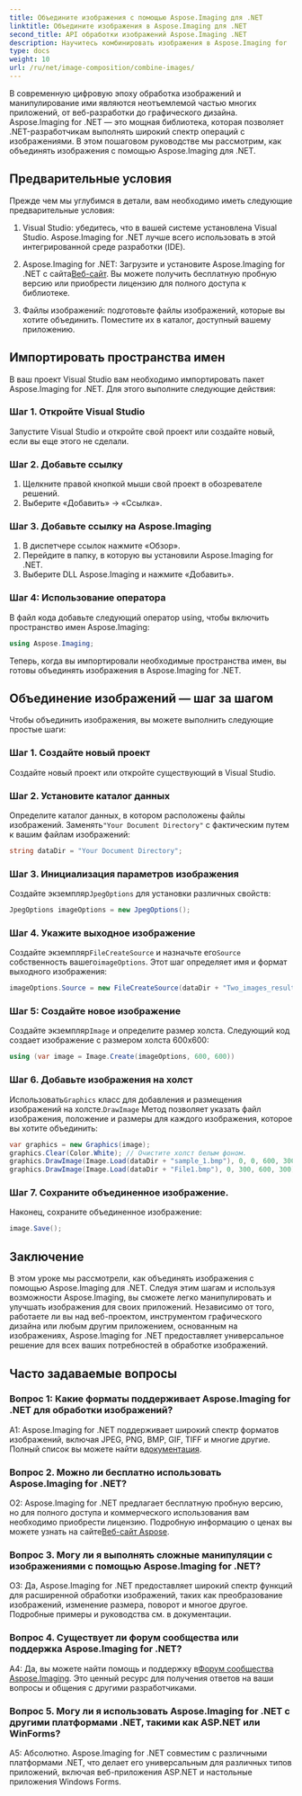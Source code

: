 ```yaml
---
title: Объедините изображения с помощью Aspose.Imaging для .NET
linktitle: Объедините изображения в Aspose.Imaging для .NET
second_title: API обработки изображений Aspose.Imaging .NET
description: Научитесь комбинировать изображения в Aspose.Imaging for .NET. Пошаговое руководство по мощной обработке изображений.
type: docs
weight: 10
url: /ru/net/image-composition/combine-images/
---
```

В современную цифровую эпоху обработка изображений и манипулирование ими являются неотъемлемой частью многих приложений, от веб-разработки до графического дизайна. Aspose.Imaging for .NET — это мощная библиотека, которая позволяет .NET-разработчикам выполнять широкий спектр операций с изображениями. В этом пошаговом руководстве мы рассмотрим, как объединять изображения с помощью Aspose.Imaging для .NET. 

## Предварительные условия

Прежде чем мы углубимся в детали, вам необходимо иметь следующие предварительные условия:

1. Visual Studio: убедитесь, что в вашей системе установлена Visual Studio. Aspose.Imaging for .NET лучше всего использовать в этой интегрированной среде разработки (IDE).

2.  Aspose.Imaging for .NET: Загрузите и установите Aspose.Imaging for .NET с сайта[Веб-сайт](https://releases.aspose.com/imaging/net/). Вы можете получить бесплатную пробную версию или приобрести лицензию для полного доступа к библиотеке.

3. Файлы изображений: подготовьте файлы изображений, которые вы хотите объединить. Поместите их в каталог, доступный вашему приложению.

## Импортировать пространства имен

В ваш проект Visual Studio вам необходимо импортировать пакет Aspose.Imaging for .NET. Для этого выполните следующие действия:

### Шаг 1. Откройте Visual Studio

Запустите Visual Studio и откройте свой проект или создайте новый, если вы еще этого не сделали.

### Шаг 2. Добавьте ссылку

1. Щелкните правой кнопкой мыши свой проект в обозревателе решений.
2. Выберите «Добавить» -> «Ссылка».

### Шаг 3. Добавьте ссылку на Aspose.Imaging

1. В диспетчере ссылок нажмите «Обзор».
2. Перейдите в папку, в которую вы установили Aspose.Imaging for .NET.
3. Выберите DLL Aspose.Imaging и нажмите «Добавить».

### Шаг 4: Использование оператора

В файл кода добавьте следующий оператор using, чтобы включить пространство имен Aspose.Imaging:

```csharp
using Aspose.Imaging;
```

Теперь, когда вы импортировали необходимые пространства имен, вы готовы объединять изображения в Aspose.Imaging for .NET.

## Объединение изображений — шаг за шагом

Чтобы объединить изображения, вы можете выполнить следующие простые шаги:

### Шаг 1. Создайте новый проект

Создайте новый проект или откройте существующий в Visual Studio.

### Шаг 2. Установите каталог данных

 Определите каталог данных, в котором расположены файлы изображений. Заменять`"Your Document Directory"` с фактическим путем к вашим файлам изображений:

```csharp
string dataDir = "Your Document Directory";
```

### Шаг 3. Инициализация параметров изображения

 Создайте экземпляр`JpegOptions` для установки различных свойств:

```csharp
JpegOptions imageOptions = new JpegOptions();
```

### Шаг 4. Укажите выходное изображение

 Создайте экземпляр`FileCreateSource` и назначьте его`Source` собственность вашего`imageOptions`. Этот шаг определяет имя и формат выходного изображения:

```csharp
imageOptions.Source = new FileCreateSource(dataDir + "Two_images_result_out.bmp", false);
```

### Шаг 5: Создайте новое изображение

 Создайте экземпляр`Image` и определите размер холста. Следующий код создает изображение с размером холста 600x600:

```csharp
using (var image = Image.Create(imageOptions, 600, 600))
```

### Шаг 6. Добавьте изображения на холст

 Использовать`Graphics` класс для добавления и размещения изображений на холсте.`DrawImage` Метод позволяет указать файл изображения, положение и размеры для каждого изображения, которое вы хотите объединить:

```csharp
var graphics = new Graphics(image);
graphics.Clear(Color.White); // Очистите холст белым фоном.
graphics.DrawImage(Image.Load(dataDir + "sample_1.bmp"), 0, 0, 600, 300); // Первое изображение.
graphics.DrawImage(Image.Load(dataDir + "File1.bmp"), 0, 300, 600, 300);    // Второе изображение.
```

### Шаг 7. Сохраните объединенное изображение.

Наконец, сохраните объединенное изображение:

```csharp
image.Save();
```

## Заключение

В этом уроке мы рассмотрели, как объединять изображения с помощью Aspose.Imaging для .NET. Следуя этим шагам и используя возможности Aspose.Imaging, вы сможете легко манипулировать и улучшать изображения для своих приложений. Независимо от того, работаете ли вы над веб-проектом, инструментом графического дизайна или любым другим приложением, основанным на изображениях, Aspose.Imaging for .NET предоставляет универсальное решение для всех ваших потребностей в обработке изображений.

## Часто задаваемые вопросы

### Вопрос 1: Какие форматы поддерживает Aspose.Imaging for .NET для обработки изображений?

A1: Aspose.Imaging for .NET поддерживает широкий спектр форматов изображений, включая JPEG, PNG, BMP, GIF, TIFF и многие другие. Полный список вы можете найти в[документация](https://reference.aspose.com/imaging/net/).

### Вопрос 2. Можно ли бесплатно использовать Aspose.Imaging for .NET?

 О2: Aspose.Imaging for .NET предлагает бесплатную пробную версию, но для полного доступа и коммерческого использования вам необходимо приобрести лицензию. Подробную информацию о ценах вы можете узнать на сайте[Веб-сайт Aspose](https://purchase.aspose.com/buy).

### Вопрос 3. Могу ли я выполнять сложные манипуляции с изображениями с помощью Aspose.Imaging for .NET?

О3: Да, Aspose.Imaging for .NET предоставляет широкий спектр функций для расширенной обработки изображений, таких как преобразование изображений, изменение размера, поворот и многое другое. Подробные примеры и руководства см. в документации.

### Вопрос 4. Существует ли форум сообщества или поддержка Aspose.Imaging for .NET?

 A4: Да, вы можете найти помощь и поддержку в[Форум сообщества Aspose.Imaging](https://forum.aspose.com/). Это ценный ресурс для получения ответов на ваши вопросы и общения с другими разработчиками.

### Вопрос 5. Могу ли я использовать Aspose.Imaging for .NET с другими платформами .NET, такими как ASP.NET или WinForms?

А5: Абсолютно. Aspose.Imaging for .NET совместим с различными платформами .NET, что делает его универсальным для различных типов приложений, включая веб-приложения ASP.NET и настольные приложения Windows Forms.